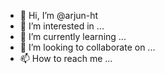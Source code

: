 - 👋 Hi, I’m @arjun-ht
- 👀 I’m interested in ...
- 🌱 I’m currently learning ...
- 💞️ I’m looking to collaborate on ...
- 📫 How to reach me ...

<!---
arjun-ht/arjun-ht is a ✨ special ✨ repository because its `README.md` (this file) appears on your GitHub profile.
You can click the Preview link to take a look at your changes.
--->
